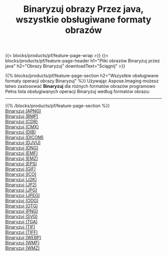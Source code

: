 ﻿---
title: Binaryzuj obrazy Przez java, wszystkie obsługiwane formaty obrazów 
weight: 3920
url: /pl/java/binarize 
lang: pl
langdirlevel: 2
locales: zh-hans,ja,it,ru,de,es,fr,nl,id,lt,pl,pt,vi,tr,ko,zh-hant,ar,hi,th,sv,cs,uk,he
description: Używając Aspose.Imaging możesz łatwo Binaryzuj obrazy Via java
---

{{< blocks/products/pf/feature-page-wrap >}}
{{< blocks/products/pf/feature-page-header h1="Pliki obrazów Binaryzuj przez java" h2="Obrazy Binaryzuj" downloadText="Ściągnij" >}}


{{% blocks/products/pf/feature-page-section  h2="Wszystkie obsługiwane formaty operacji obrazy Binaryzuj" %}}
Używając Aspose.Imaging możesz łatwo zastosować **Binaryzuj** dla różnych formatów obrazów programowo
<br/>
Pełna lista obsługiwanych operacji Binaryzuj według formatów obrazu:
<hr/>
{{% /blocks/products/pf/feature-page-section %}}
<div class="container-fluid productfamilypage bg-gray">
    <div class="convertypes bg-gray agp-content section">
        <div class="container">
		<div class="row other-converters">
		    <div class='col-md-2 other-converter remove-lp remove-rp'><a href="/imaging/pl/java/binarize/apng" >Binaryzuj (APNG)</a></div><div class='col-md-2 other-converter remove-lp remove-rp'><a href="/imaging/pl/java/binarize/bmp" >Binaryzuj (BMP)</a></div><div class='col-md-2 other-converter remove-lp remove-rp'><a href="/imaging/pl/java/binarize/cdr" >Binaryzuj (CDR)</a></div><div class='col-md-2 other-converter remove-lp remove-rp'><a href="/imaging/pl/java/binarize/cmx" >Binaryzuj (CMX)</a></div><div class='col-md-2 other-converter remove-lp remove-rp'><a href="/imaging/pl/java/binarize/dib" >Binaryzuj (DIB)</a></div><div class='col-md-2 other-converter remove-lp remove-rp'><a href="/imaging/pl/java/binarize/dicom" >Binaryzuj (DICOM)</a></div><div class='col-md-2 other-converter remove-lp remove-rp'><a href="/imaging/pl/java/binarize/djvu" >Binaryzuj (DJVU)</a></div><div class='col-md-2 other-converter remove-lp remove-rp'><a href="/imaging/pl/java/binarize/dng" >Binaryzuj (DNG)</a></div><div class='col-md-2 other-converter remove-lp remove-rp'><a href="/imaging/pl/java/binarize/emf" >Binaryzuj (EMF)</a></div><div class='col-md-2 other-converter remove-lp remove-rp'><a href="/imaging/pl/java/binarize/emz" >Binaryzuj (EMZ)</a></div><div class='col-md-2 other-converter remove-lp remove-rp'><a href="/imaging/pl/java/binarize/eps" >Binaryzuj (EPS)</a></div><div class='col-md-2 other-converter remove-lp remove-rp'><a href="/imaging/pl/java/binarize/gif" >Binaryzuj (GIF)</a></div><div class='col-md-2 other-converter remove-lp remove-rp'><a href="/imaging/pl/java/binarize/ico" >Binaryzuj (ICO)</a></div><div class='col-md-2 other-converter remove-lp remove-rp'><a href="/imaging/pl/java/binarize/j2k" >Binaryzuj (J2K)</a></div><div class='col-md-2 other-converter remove-lp remove-rp'><a href="/imaging/pl/java/binarize/jp2" >Binaryzuj (JP2)</a></div><div class='col-md-2 other-converter remove-lp remove-rp'><a href="/imaging/pl/java/binarize/jpg" >Binaryzuj (JPG)</a></div><div class='col-md-2 other-converter remove-lp remove-rp'><a href="/imaging/pl/java/binarize/jpeg" >Binaryzuj (JPEG)</a></div><div class='col-md-2 other-converter remove-lp remove-rp'><a href="/imaging/pl/java/binarize/odg" >Binaryzuj (ODG)</a></div><div class='col-md-2 other-converter remove-lp remove-rp'><a href="/imaging/pl/java/binarize/otg" >Binaryzuj (OTG)</a></div><div class='col-md-2 other-converter remove-lp remove-rp'><a href="/imaging/pl/java/binarize/png" >Binaryzuj (PNG)</a></div><div class='col-md-2 other-converter remove-lp remove-rp'><a href="/imaging/pl/java/binarize/svg" >Binaryzuj (SVG)</a></div><div class='col-md-2 other-converter remove-lp remove-rp'><a href="/imaging/pl/java/binarize/tga" >Binaryzuj (TGA)</a></div><div class='col-md-2 other-converter remove-lp remove-rp'><a href="/imaging/pl/java/binarize/tif" >Binaryzuj (TIF)</a></div><div class='col-md-2 other-converter remove-lp remove-rp'><a href="/imaging/pl/java/binarize/tiff" >Binaryzuj (TIFF)</a></div><div class='col-md-2 other-converter remove-lp remove-rp'><a href="/imaging/pl/java/binarize/webp" >Binaryzuj (WEBP)</a></div><div class='col-md-2 other-converter remove-lp remove-rp'><a href="/imaging/pl/java/binarize/wmf" >Binaryzuj (WMF)</a></div><div class='col-md-2 other-converter remove-lp remove-rp'><a href="/imaging/pl/java/binarize/wmz" >Binaryzuj (WMZ)</a></div>
                </div>
        </div>
    </div>
</div>
<br/>
